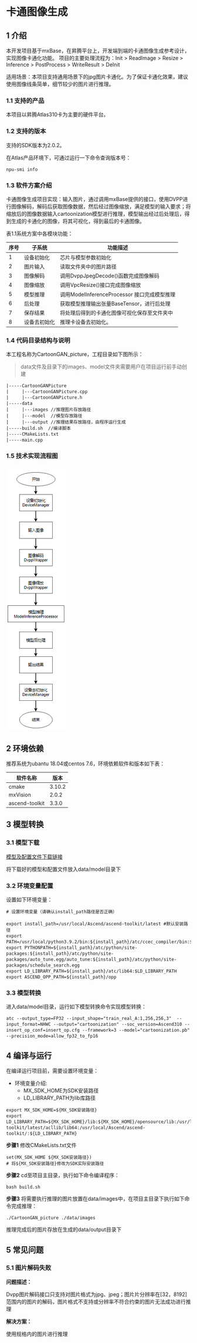 # 卡通图像生成

## 1 介绍
本开发项目基于mxBase，在昇腾平台上，开发端到端的卡通图像生成参考设计，实现图像卡通化功能。
项目的主要处理流程为：Init > ReadImage > Resize > Inference > PostProcess > WriteResult > DeInit

适用场景：本项目支持通用场景下的jpg图片卡通化。为了保证卡通化效果，建议使用图像线条简单，细节较少的图片进行推理。

### 1.1 支持的产品

本项目以昇腾Atlas310卡为主要的硬件平台。

### 1.2 支持的版本

支持的SDK版本为2.0.2。

在Atlas产品环境下，可通过运行一下命令查询版本号：

```
npu-smi info
```



### 1.3 软件方案介绍

卡通图像生成项目实现：输入图片，通过调用mxBase提供的接口，使用DVPP进行图像解码，解码后获取图像数据，然后经过图像缩放，满足模型的输入要求；将缩放后的图像数据输入cartoonization模型进行推理，模型输出经过后处理后，得到生成的卡通化的图像，将其可视化，得到最后的卡通图像。

表1.1系统方案中各模块功能：

| 序号 | 子系统       | 功能描述                                     |
| ---- | ------------ | -------------------------------------------- |
| 1    | 设备初始化   | 芯片与模型参数初始化                         |
| 2    | 图片输入     | 读取文件夹中的图片路径                       |
| 3    | 图像解码     | 调用DvppJpegDecode()函数完成图像解码         |
| 4    | 图像缩放     | 调用VpcResize()接口完成图像缩放              |
| 5    | 模型推理     | 调用ModelInferenceProcessor 接口完成模型推理 |
| 6    | 后处理       | 获取模型推理输出张量BaseTensor，进行后处理   |
| 7    | 保存结果     | 将处理后得到的卡通化图像可视化保存至文件夹中 |
| 8    | 设备去初始化 | 推理卡设备去初始化。                         |



### 1.4 代码目录结构与说明

本工程名称为CartoonGAN_picture，工程目录如下图所示：

> data文件及目录下的images、model文件夹需要用户在项目运行前手动创建

```
|-----CartoonGANPicture
|     |---CartoonGANPicture.cpp
|     |---CartoonGANPicture.h
|-----data
|     |---images //推理图片存放路径
|     |---model  //模型存放路径
|     |---output //推理结果存放路径，由程序运行生成
|-----build.sh  //编译脚本
|-----CMakeLists.txt
|-----main.cpp
```



### 1.5 技术实现流程图

![image-20210929114019494](image.png)



## 2 环境依赖

推荐系统为ubantu 18.04或centos 7.6，环境依赖软件和版本如下表：

| 软件名称       | 版本   |
| -------------- | ------ |
| cmake          | 3.10.2 |
| mxVision       | 2.0.2  |
| ascend-toolkit | 3.3.0  |

## 3 模型转换

### 3.1 模型下载

[模型及配置文件下载链接](https://mindx.sdk.obs.cn-north-4.myhuaweicloud.com/mindxsdk-referenceapps%20/contrib/CartoonGANPicture/model.zip)

将下载好的模型和配置文件放入data/model目录下

### 3.2 环境变量配置

设置如下环境变量：

```
# 设置环境变量（请确认install_path路径是否正确）

export install_path=/usr/local/Ascend/ascend-toolkit/latest #默认安装路径
export PATH=/usr/local/python3.9.2/bin:${install_path}/atc/ccec_compiler/bin:${install_path}/atc/bin:$PATH
export PYTHONPATH=${install_path}/atc/python/site-packages:${install_path}/atc/python/site-packages/auto_tune.egg/auto_tune:${install_path}/atc/python/site-packages/schedule_search.egg
export LD_LIBRARY_PATH=${install_path}/atc/lib64:$LD_LIBRARY_PATH
export ASCEND_OPP_PATH=${install_path}/opp
```

### 3.3 模型转换

进入data/model目录，运行如下模型转换命令实现模型转换：

```
atc --output_type=FP32 --input_shape="train_real_A:1,256,256,3"  --input_format=NHWC --output="cartoonization" --soc_version=Ascend310 --insert_op_conf=insert_op.cfg --framework=3 --model="cartoonization.pb" --precision_mode=allow_fp32_to_fp16
```



## 4 编译与运行

在编译运行项目前，需要设置环境变量：

- 环境变量介绍:
  - MX_SDK_HOME为SDK安装路径
  - LD_LIBRARY_PATH为lib库路径

```
export MX_SDK_HOME=${MX_SDK安装路径}
export LD_LIBRARY_PATH=${MX_SDK_HOME}/lib:${MX_SDK_HOME}/opensource/lib:/usr/local/Ascend/ascend-toolkit/latest/acllib/lib64:/usr/local/Ascend/ascend-toolkit/:${LD_LIBRARY_PATH}
```

**步骤1** 修改CMakeLists.txt文件

```
set(MX_SDK_HOME ${MX_SDK安装路径})
# 将${MX_SDK安装路径}修改为SDK实际安装路径
```

**步骤2** cd至项目主目录，执行如下命令编译程序：

```
bash build.sh
```

**步骤3** 将需要执行推理的图片放置在data/images中，在项目主目录下执行如下命令完成推理：

```
./CartoonGAN_picture ./data/images
```

推理完成后的图片存放在生成的data/output目录下

## 5 常见问题

### 5.1 图片解码失败

**问题描述：**

Dvpp图片解码接口只支持对图片格式为jpg、jpeg；图片片分辨率在[32，8192]范围内的图片的解码，图片格式不支持或分辨率不符合约束的图片无法成功进行推理

**解决方案：**

使用规格内的图片进行推理